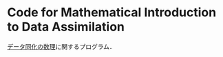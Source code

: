 # Code for Mathematical Introduction to Data Assimilation

[データ同化の数理](https://kotatakeda.github.io/math/book#%E3%83%87%E3%83%BC%E3%82%BF%E5%90%8C%E5%8C%96%E3%81%AE%E6%95%99%E7%A7%91%E6%9B%B8)に関するプログラム．
